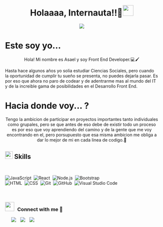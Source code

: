 <h1 align="center"><b>Holaaaa, Internauta!!🚀</b><img src="https://media.giphy.com/media/hvRJCLFzcasrR4ia7z/giphy.gif" width="35"></h1>

<p align="center">
  <a href="https://github.com/DenverCoder1/readme-typing-svg"><img src="https://readme-typing-svg.herokuapp.com?font=Time+New+Roman&color=cyan&size=25&center=true&vCenter=true&width=600&height=100&lines=Front+End+Developer+...&hearts;++;Love+to+learn+new+stuffs..<3"></a>
</p>


# Este soy yo... 

<p align="center">Hola! Mi nombre es Asael y soy Front End Developer.💻🖌️

Hasta hace algunos años yo solia estudiar Ciencias Sociales, pero cuando la oportunidad de cumplir tu sueño se presenta, no puedes dejarla pasar. Es por eso que ahora no paro de codear y de adentrarme mas al mundo del IT y de la increible gama de posibilidades en el Desarrollo Front End. </p>

# Hacia donde voy... ?

<p align="center">Tengo la ambicion de participar en proyectos importantes tanto individuales como grupales, pero se que antes de eso debe de existir todo un proceso es por eso que voy aprendiendo del camino y de la gente que me voy encontrando en el, pero porsupuesto que esa misma ambicion me obliga a dar lo mejor de mi en cada linea de codigo.💪</p>


## <img src="https://media2.giphy.com/media/QssGEmpkyEOhBCb7e1/giphy.gif?cid=ecf05e47a0n3gi1bfqntqmob8g9aid1oyj2wr3ds3mg700bl&rid=giphy.gif" width ="25"><b> Skills</b>
<br>

![JavaScript](https://img.shields.io/badge/-JavaScript-05122A?style=flat&logo=javascript)&nbsp;
![React](https://img.shields.io/badge/-React-05122A?style=flat&logo=react)&nbsp;
![Node.js](https://img.shields.io/badge/-Node.js-05122A?style=flat&logo=node.js)&nbsp;
![Bootstrap](https://img.shields.io/badge/-Bootstrap-05122A?style=flat&logo=bootstrap&logoColor=563D7C)\
![HTML](https://img.shields.io/badge/-HTML-05122A?style=flat&logo=HTML5)&nbsp;
![CSS](https://img.shields.io/badge/-CSS-05122A?style=flat&logo=CSS3&logoColor=1572B6)&nbsp;
![Git](https://img.shields.io/badge/-Git-05122A?style=flat&logo=git)&nbsp;
![GitHub](https://img.shields.io/badge/-GitHub-05122A?style=flat&logo=github)&nbsp;
![Visual Studio Code](https://img.shields.io/badge/-Visual%20Studio%20Code-05122A?style=flat&logo=visual-studio-code&logoColor=007ACC)&nbsp;

<br>


<h3> <img src="https://media.giphy.com/media/iY8CRBdQXODJSCERIr/giphy.gif" width="30" height="30" style="margin-right: 10px;">Connect with me 🤝 </h3>

<p align="center">

 <div class="icons-social" style="margin-left: 10px;">
        <a style="margin-left: 10px;"  target="_blank" href="https://www.linkedin.com/in/asael-hernandez-29a279241/">
			<img src="https://img.icons8.com/doodle/40/000000/linkedin--v2.png"></a>
	 <a style="margin-left: 10px;" target="_blank" href="https://twitter.com/AzakRG">
			<img src="https://img.icons8.com/doodle/1x/twitter-squared--v2.png" ></a>
	 <a style="margin-left: 10px;" target="_blank" href="https://instagram.com/azak.cth">
			<img src="https://img.icons8.com/doodle/40/000000/instagram-new--v2.png"></a>
	 </div>
